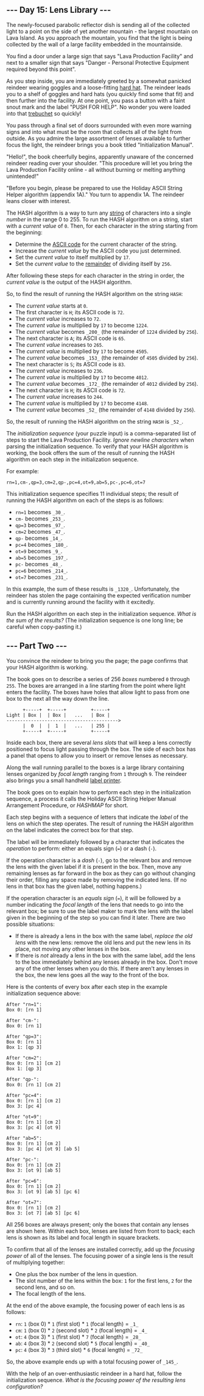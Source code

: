 ## \--- Day 15: Lens Library ---

The newly-focused parabolic reflector dish is sending all of the collected
light to a point on the side of yet another mountain - the largest mountain on
Lava Island. As you approach the mountain, you find that the light is being
collected by the wall of a large facility embedded in the mountainside.

You find a door under a large sign that says "Lava Production Facility" and
next to a smaller sign that says "Danger - Personal Protective Equipment
required beyond this point".

As you step inside, you are immediately greeted by a somewhat panicked
reindeer wearing goggles and a loose-fitting [hard
hat](https://en.wikipedia.org/wiki/Hard_hat). The reindeer leads you to a
shelf of goggles and hard hats (you quickly find some that fit) and then
further into the facility. At one point, you pass a button with a faint snout
mark and the label "PUSH FOR HELP". No wonder you were loaded into that
[trebuchet](1) so quickly!

You pass through a final set of doors surrounded with even more warning signs
and into what must be the room that collects all of the light from outside. As
you admire the large assortment of lenses available to further focus the
light, the reindeer brings you a book titled "Initialization Manual".

"Hello!", the book cheerfully begins, apparently unaware of the concerned
reindeer reading over your shoulder. "This procedure will let you bring the
Lava Production Facility online - all without burning or melting anything
unintended!"

"Before you begin, please be prepared to use the Holiday ASCII String Helper
algorithm (appendix 1A)." You turn to appendix 1A. The reindeer leans closer
with interest.

The HASH algorithm is a way to turn any
[string](https://en.wikipedia.org/wiki/String_\(computer_science\)) of
characters into a single _number_ in the range 0 to 255. To run the HASH
algorithm on a string, start with a _current value_ of `0`. Then, for each
character in the string starting from the beginning:

  * Determine the [ASCII code](https://en.wikipedia.org/wiki/ASCII#Printable_characters) for the current character of the string.
  * Increase the _current value_ by the ASCII code you just determined.
  * Set the _current value_ to itself multiplied by `17`.
  * Set the _current value_ to the [remainder](https://en.wikipedia.org/wiki/Modulo) of dividing itself by `256`.

After following these steps for each character in the string in order, the
_current value_ is the output of the HASH algorithm.

So, to find the result of running the HASH algorithm on the string `HASH`:

  * The _current value_ starts at `0`.
  * The first character is `H`; its ASCII code is `72`.
  * The _current value_ increases to `72`.
  * The _current value_ is multiplied by `17` to become `1224`.
  * The _current value_ becomes `_200_` (the remainder of `1224` divided by `256`).
  * The next character is `A`; its ASCII code is `65`.
  * The _current value_ increases to `265`.
  * The _current value_ is multiplied by `17` to become `4505`.
  * The _current value_ becomes `_153_` (the remainder of `4505` divided by `256`).
  * The next character is `S`; its ASCII code is `83`.
  * The _current value_ increases to `236`.
  * The _current value_ is multiplied by `17` to become `4012`.
  * The _current value_ becomes `_172_` (the remainder of `4012` divided by `256`).
  * The next character is `H`; its ASCII code is `72`.
  * The _current value_ increases to `244`.
  * The _current value_ is multiplied by `17` to become `4148`.
  * The _current value_ becomes `_52_` (the remainder of `4148` divided by `256`).

So, the result of running the HASH algorithm on the string `HASH` is `_52_`.

The _initialization sequence_ (your puzzle input) is a comma-separated list of
steps to start the Lava Production Facility. _Ignore newline characters_ when
parsing the initialization sequence. To verify that your HASH algorithm is
working, the book offers the sum of the result of running the HASH algorithm
on each step in the initialization sequence.

For example:

    
    
    rn=1,cm-,qp=3,cm=2,qp-,pc=4,ot=9,ab=5,pc-,pc=6,ot=7

This initialization sequence specifies 11 individual steps; the result of
running the HASH algorithm on each of the steps is as follows:

  * `rn=1` becomes `_30_`.
  * `cm-` becomes `_253_`.
  * `qp=3` becomes `_97_`.
  * `cm=2` becomes `_47_`.
  * `qp-` becomes `_14_`.
  * `pc=4` becomes `_180_`.
  * `ot=9` becomes `_9_`.
  * `ab=5` becomes `_197_`.
  * `pc-` becomes `_48_`.
  * `pc=6` becomes `_214_`.
  * `ot=7` becomes `_231_`.

In this example, the sum of these results is `_1320_`. Unfortunately, the
reindeer has stolen the page containing the expected verification number and
is currently running around the facility with it excitedly.

Run the HASH algorithm on each step in the initialization sequence. _What is
the sum of the results?_ (The initialization sequence is one long line; be
careful when copy-pasting it.)

## \--- Part Two ---

You convince the reindeer to bring you the page; the page confirms that your
HASH algorithm is working.

The book goes on to describe a series of 256 _boxes_ numbered `0` through
`255`. The boxes are arranged in a line starting from the point where light
enters the facility. The boxes have holes that allow light to pass from one
box to the next all the way down the line.

    
    
          +-----+  +-----+         +-----+
    Light | Box |  | Box |   ...   | Box |
    ----------------------------------------->
          |  0  |  |  1  |   ...   | 255 |
          +-----+  +-----+         +-----+
    

Inside each box, there are several _lens slots_ that will keep a lens
correctly positioned to focus light passing through the box. The side of each
box has a panel that opens to allow you to insert or remove lenses as
necessary.

Along the wall running parallel to the boxes is a large library containing
lenses organized by _focal length_ ranging from `1` through `9`. The reindeer
also brings you a small handheld [label
printer](https://en.wikipedia.org/wiki/Label_printer).

The book goes on to explain how to perform each step in the initialization
sequence, a process it calls the Holiday ASCII String Helper Manual
Arrangement Procedure, or _HASHMAP_ for short.

Each step begins with a sequence of letters that indicate the _label_ of the
lens on which the step operates. The result of running the HASH algorithm on
the label indicates the correct box for that step.

The label will be immediately followed by a character that indicates the
_operation_ to perform: either an equals sign (`=`) or a dash (`-`).

If the operation character is a _dash_ (`-`), go to the relevant box and
remove the lens with the given label if it is present in the box. Then, move
any remaining lenses as far forward in the box as they can go without changing
their order, filling any space made by removing the indicated lens. (If no
lens in that box has the given label, nothing happens.)

If the operation character is an _equals sign_ (`=`), it will be followed by a
number indicating the _focal length_ of the lens that needs to go into the
relevant box; be sure to use the label maker to mark the lens with the label
given in the beginning of the step so you can find it later. There are two
possible situations:

  * If there is already a lens in the box with the same label, _replace the old lens_ with the new lens: remove the old lens and put the new lens in its place, not moving any other lenses in the box.
  * If there is _not_ already a lens in the box with the same label, add the lens to the box immediately behind any lenses already in the box. Don't move any of the other lenses when you do this. If there aren't any lenses in the box, the new lens goes all the way to the front of the box.

Here is the contents of every box after each step in the example
initialization sequence above:

    
    
    After "rn=1":
    Box 0: [rn 1]
    
    After "cm-":
    Box 0: [rn 1]
    
    After "qp=3":
    Box 0: [rn 1]
    Box 1: [qp 3]
    
    After "cm=2":
    Box 0: [rn 1] [cm 2]
    Box 1: [qp 3]
    
    After "qp-":
    Box 0: [rn 1] [cm 2]
    
    After "pc=4":
    Box 0: [rn 1] [cm 2]
    Box 3: [pc 4]
    
    After "ot=9":
    Box 0: [rn 1] [cm 2]
    Box 3: [pc 4] [ot 9]
    
    After "ab=5":
    Box 0: [rn 1] [cm 2]
    Box 3: [pc 4] [ot 9] [ab 5]
    
    After "pc-":
    Box 0: [rn 1] [cm 2]
    Box 3: [ot 9] [ab 5]
    
    After "pc=6":
    Box 0: [rn 1] [cm 2]
    Box 3: [ot 9] [ab 5] [pc 6]
    
    After "ot=7":
    Box 0: [rn 1] [cm 2]
    Box 3: [ot 7] [ab 5] [pc 6]
    

All 256 boxes are always present; only the boxes that contain any lenses are
shown here. Within each box, lenses are listed from front to back; each lens
is shown as its label and focal length in square brackets.

To confirm that all of the lenses are installed correctly, add up the
_focusing power_ of all of the lenses. The focusing power of a single lens is
the result of multiplying together:

  * One plus the box number of the lens in question.
  * The slot number of the lens within the box: `1` for the first lens, `2` for the second lens, and so on.
  * The focal length of the lens.

At the end of the above example, the focusing power of each lens is as
follows:

  * `rn`: `1` (box 0) * `1` (first slot) * `1` (focal length) = `_1_`
  * `cm`: `1` (box 0) * `2` (second slot) * `2` (focal length) = `_4_`
  * `ot`: `4` (box 3) * `1` (first slot) * `7` (focal length) = `_28_`
  * `ab`: `4` (box 3) * `2` (second slot) * `5` (focal length) = `_40_`
  * `pc`: `4` (box 3) * `3` (third slot) * `6` (focal length) = `_72_`

So, the above example ends up with a total focusing power of `_145_`.

With the help of an over-enthusiastic reindeer in a hard hat, follow the
initialization sequence. _What is the focusing power of the resulting lens
configuration?_

